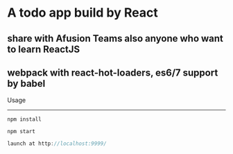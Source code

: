 A todo app build by React
==========
share with Afusion Teams also anyone who want to learn ReactJS
---
webpack with react-hot-loaders, es6/7 support by babel 
---
Usage

-----
```
npm install
```

```
npm start
```

```javascript
launch at http://localhost:9999/
```
